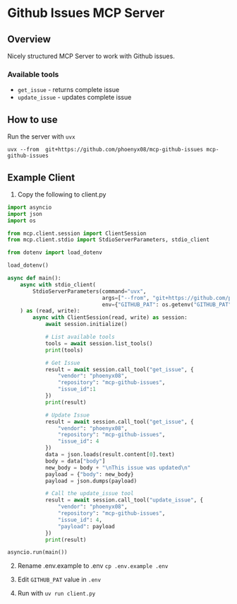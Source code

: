 # Github Issues MCP Server

## Overview

Nicely structured MCP Server to work with Github issues.

### Available tools

- `get_issue` - returns complete issue
- `update_issue` - updates complete issue

## How to use

Run the server with `uvx`

```shell
uvx --from  git+https://github.com/phoenyx08/mcp-github-issues mcp-github-issues
```

## Example Client

1. Copy the following to client.py

```python
import asyncio
import json
import os

from mcp.client.session import ClientSession
from mcp.client.stdio import StdioServerParameters, stdio_client

from dotenv import load_dotenv

load_dotenv()

async def main():
    async with stdio_client(
        StdioServerParameters(command="uvx",
                              args=["--from", "git+https://github.com/phoenyx08/mcp-github-issues", "mcp-github-issues"],
                              env={"GITHUB_PAT": os.getenv("GITHUB_PAT")})
    ) as (read, write):
        async with ClientSession(read, write) as session:
            await session.initialize()

            # List available tools
            tools = await session.list_tools()
            print(tools)

            # Get Issue
            result = await session.call_tool("get_issue", {
                "vendor": "phoenyx08",
                "repository": "mcp-github-issues",
                "issue_id":1
            })
            print(result)

            # Update Issue
            result = await session.call_tool("get_issue", {
                "vendor": "phoenyx08",
                "repository": "mcp-github-issues",
                "issue_id": 4
            })
            data = json.loads(result.content[0].text)
            body = data["body"]
            new_body = body + "\nThis issue was updated\n"
            payload = {"body": new_body}
            payload = json.dumps(payload)

            # Call the update_issue tool
            result = await session.call_tool("update_issue", {
                "vendor": "phoenyx08",
                "repository": "mcp-github-issues",
                "issue_id": 4,
                "payload": payload
            })
            print(result)

asyncio.run(main())

```

2. Rename .env.example to .env `cp .env.example .env`

3. Edit `GITHUB_PAT` value in `.env`

4. Run with `uv run client.py`
